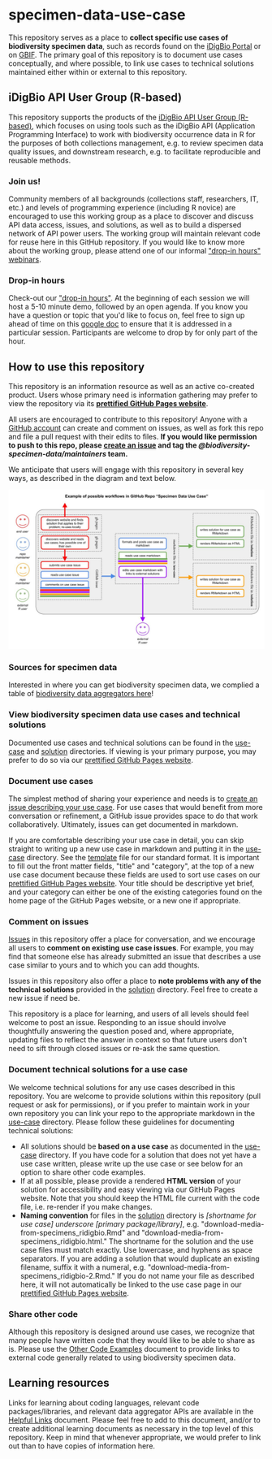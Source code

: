 # specimen-data-use-case

This repository serves as a place to **collect specific use cases of biodiversity specimen data**, such as records found on the [iDigBio Portal](https://www.idigbio.org/portal/) or on [GBIF](https://www.gbif.org/). The primary goal of this repository is to document use cases conceptually, and where possible, to link use cases to technical solutions maintained either within or external to this repository.

## iDigBio API User Group (R-based)

This repository supports the products of the [iDigBio API User Group (R-based)](https://www.idigbio.org/wiki/index.php/IDigBio_Working_Groups#API_User_Group_.28R-based.29), which focuses on using tools such as the iDigBio API (Application Programming Interface) to work with biodiversity occurrence data in R for the purposes of both collections management, e.g. to review specimen data quality issues, and downstream research, e.g. to facilitate reproducible and reusable methods. 

### Join us!

Community members of all backgrounds (collections staff, researchers, IT, etc.) and levels of programming experience (including R novice) are encouraged to use this working group as a place to discover and discuss API data access, issues, and solutions, as well as to build a dispersed network of API power users. The working group will maintain relevant code for reuse here in this GitHub repository. If you would like to know more about the working group, please attend one of our informal ["drop-in hours" webinars](https://www.idigbio.org/content/open-office-hours-hosted-api-user-group-r-based).


### Drop-in hours

Check-out our ["drop-in hours"](https://www.idigbio.org/content/open-office-hours-hosted-api-user-group-r-based). At the beginning of each session we will host a 5-10 minute demo, followed by an open agenda. If you know you have a question or topic that you'd like to focus on, feel free to sign up ahead of time on this [google doc](bit.ly/2wypVsY) to ensure that it is addressed in a particular session. Participants are welcome to drop by for only part of the hour. 


## How to use this repository

This repository is an information resource as well as an active co-created product. Users whose primary need is information gathering may prefer to view the repository via its **[prettified GitHub Pages website](https://biodiversity-specimen-data.github.io/specimen-data-use-case/)**.

All users are encouraged to contribute to this repository! Anyone with a [GitHub account](https://github.com/join) can create and comment on issues, as well as fork this repo and file a pull request with their edits to files. **If you would like permission to push to this repo, please [create an issue](https://github.com/biodiversity-specimen-data/specimen-data-use-case/issues) and tag the _@biodiversity-specimen-data/maintainers_ team.**

We anticipate that users will engage with this repository in several key ways, as described in the diagram and text below.

![repo-schema-v3](repo-schema-v3.jpg)

### Sources for specimen data 

Interested in where you can get biodiversity specimen data, we complied a table of [biodiversity data aggregators here](https://biodiversity-specimen-data.github.io/specimen-data-use-case/AggregatorsTable)!

### View biodiversity specimen data use cases and technical solutions

Documented use cases and technical solutions can be found in the [use-case](_use-case) and [solution](_solution) directories. If viewing is your primary purpose, you may prefer to do so via our [prettified GitHub Pages website](https://biodiversity-specimen-data.github.io/specimen-data-use-case/).

### Document use cases

The simplest method of sharing your experience and needs is to [create an issue describing your use case](https://github.com/biodiversity-specimen-data/specimen-data-use-case/issues). For use cases that would benefit from more conversation or refinement, a GitHub issue provides space to do that work collaboratively. Ultimately, issues can get documented in markdown.

If you are comfortable describing your use case in detail, you can skip straight to writing up a new use case in markdown and putting it in the [use-case](_use-case) directory. See the [template](_use-case/_TEMPLATE.md) file for our standard format. It is important to fill out the front matter fields, "title" and "category", at the top of a new use case document because these fields are used to sort use cases on our [prettified GitHub Pages website](https://biodiversity-specimen-data.github.io/specimen-data-use-case/). Your title should be descriptive yet brief, and your category can either be one of the existing categories found on the home page of the GitHub Pages website, or a new one if appropriate.

### Comment on issues

[Issues](https://github.com/biodiversity-specimen-data/specimen-data-use-case/issues) in this repository offer a place for conversation, and we encourage all users to **comment on existing use case issues**. For example, you may find that someone else has already submitted an issue that describes a use case similar to yours and to which you can add thoughts.

Issues in this repository also offer a place to **note problems with any of the technical solutions** provided in the [solution](_solution) directory. Feel free to create a new issue if need be.

This repository is a place for learning, and users of all levels should feel welcome to post an issue. Responding to an issue should involve thoughtfully answering the question posed and, where appropriate, updating files to reflect the answer in context so that future users don't need to sift through closed issues or re-ask the same question.

### Document technical solutions for a use case

We welcome technical solutions for any use cases described in this repository. You are welcome to provide solutions within this repository (pull request or ask for permissions), or if you prefer to maintain work in your own repository you can link your repo to the appropriate markdown in the [use-case](_use-case) directory. Please follow these guidelines for documenting technical solutions:
- All solutions should be **based on a use case** as documented in the [use-case](_use-case) directory. If you have code for a solution that does not yet have a use case written, please write up the use case or see below for an option to share other code examples.
- If at all possible, please provide a rendered **HTML version** of your solution for accessibility and easy viewing via our GitHub Pages website. Note that you should keep the HTML file current with the code file, i.e. re-render if you make changes.
- **Naming convention** for files in the [solution](_solution) directory is _[shortname for use case] underscore [primary package/library]_, e.g. "download-media-from-specimens_ridigbio.Rmd" and "download-media-from-specimens_ridigbio.html." The shortname for the solution and the use case files must match exactly. Use lowercase, and hyphens as space separators. If you are adding a solution that would duplicate an existing filename, suffix it with a numeral, e.g. "download-media-from-specimens_ridigbio-2.Rmd." If you do not name your file as described here, it will not automatically be linked to the use case page in our [prettified GitHub Pages website](https://biodiversity-specimen-data.github.io/specimen-data-use-case/).

### Share other code

Although this repository is designed around use cases, we recognize that many people have written code that they would like to be able to share as is. Please use the [Other Code Examples](other-code-examples.md) document to provide links to external code generally related to using biodiversity specimen data.

## Learning resources

Links for learning about coding languages, relevant code packages/libraries, and relevant data aggregator APIs are available in the [Helpful Links](helpful-links.md) document. Please feel free to add to this document, and/or to create additional learning documents as necessary in the top level of this repository. Keep in mind that whenever appropriate, we would prefer to link out than to have copies of information here.
